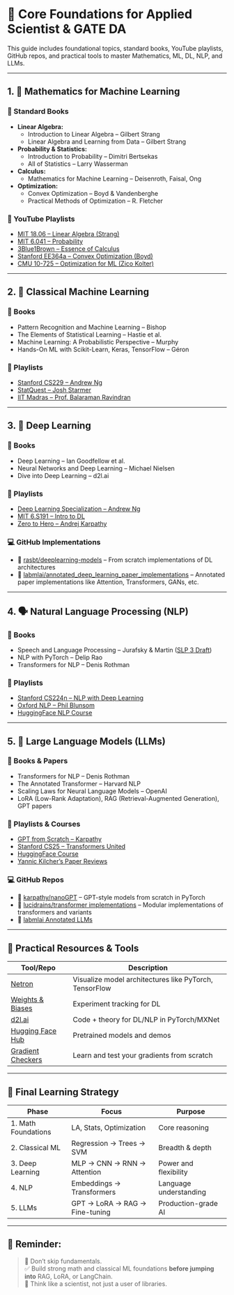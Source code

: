# 🧱 Core Foundations for Applied Scientist & GATE DA

This guide includes foundational topics, standard books, YouTube playlists, GitHub repos, and practical tools to master Mathematics, ML, DL, NLP, and LLMs.

---

## 1. 📐 Mathematics for Machine Learning

### 📘 Standard Books

- **Linear Algebra:**
  - Introduction to Linear Algebra – Gilbert Strang
  - Linear Algebra and Learning from Data – Gilbert Strang
- **Probability & Statistics:**
  - Introduction to Probability – Dimitri Bertsekas
  - All of Statistics – Larry Wasserman
- **Calculus:**
  - Mathematics for Machine Learning – Deisenroth, Faisal, Ong
- **Optimization:**
  - Convex Optimization – Boyd & Vandenberghe
  - Practical Methods of Optimization – R. Fletcher

### 🎥 YouTube Playlists

- [MIT 18.06 – Linear Algebra (Strang)](https://www.youtube.com/playlist?list=PL221E2BBF13BECF6C)
- [MIT 6.041 – Probability](https://www.youtube.com/playlist?list=PLUl4u3cNGP61MdtwGTqZA0MreSaDybji8)
- [3Blue1Brown – Essence of Calculus](https://www.youtube.com/playlist?list=PLZHQObOWTQDNPOjrT6KVlfJuKtYTftqH6)
- [Stanford EE364a – Convex Optimization (Boyd)](https://www.youtube.com/playlist?list=PL3940DD956CDF0622)
- [CMU 10-725 – Optimization for ML (Zico Kolter)](https://www.youtube.com/playlist?list=PLpPXw4zFa0uGdqUknfFaPzGmbq3FtkDx2)

---

## 2. 🤖 Classical Machine Learning

### 📘 Books

- Pattern Recognition and Machine Learning – Bishop
- The Elements of Statistical Learning – Hastie et al.
- Machine Learning: A Probabilistic Perspective – Murphy
- Hands-On ML with Scikit-Learn, Keras, TensorFlow – Géron

### 🎥 Playlists

- [Stanford CS229 – Andrew Ng](https://www.youtube.com/playlist?list=PLA89DCFA6ADACE599)
- [StatQuest – Josh Starmer](https://www.youtube.com/user/joshstarmer/playlists)
- [IIT Madras – Prof. Balaraman Ravindran](https://nptel.ac.in/courses/106106139)

---

## 3. 🧠 Deep Learning

### 📘 Books

- Deep Learning – Ian Goodfellow et al.
- Neural Networks and Deep Learning – Michael Nielsen
- Dive into Deep Learning – d2l.ai

### 🎥 Playlists

- [Deep Learning Specialization – Andrew Ng](https://www.youtube.com/playlist?list=PLkDaE6sCZn6Ec-XTbcX1uRg2_u4xOEky0)
- [MIT 6.S191 – Intro to DL](https://www.youtube.com/playlist?list=PLkDaE6sCZn6F6wUI9tvS_Gw1vaFAx6rd6)
- [Zero to Hero – Andrej Karpathy](https://www.youtube.com/playlist?list=PLpM-Dvs8t0VZr1J1C8jH1d7nHMFYt-7mM)

### 💻 GitHub Implementations

- 🔗 [rasbt/deeplearning-models](https://github.com/rasbt/deeplearning-models) – From scratch implementations of DL architectures
- 🔗 [labmlai/annotated_deep_learning_paper_implementations](https://github.com/labmlai/annotated_deep_learning_paper_implementations) – Annotated paper implementations like Attention, Transformers, GANs, etc.

---

## 4. 🗣️ Natural Language Processing (NLP)

### 📘 Books

- Speech and Language Processing – Jurafsky & Martin ([SLP 3 Draft](https://web.stanford.edu/~jurafsky/slp3/))
- NLP with PyTorch – Delip Rao
- Transformers for NLP – Denis Rothman

### 🎥 Playlists

- [Stanford CS224n – NLP with Deep Learning](https://www.youtube.com/playlist?list=PLoROMvodv4rObpMCir6rNNUlFAn56Js20)
- [Oxford NLP – Phil Blunsom](https://www.youtube.com/playlist?list=PL613dYH5Fjjh9VBndTBDxQQ0cPV_paF0D)
- [HuggingFace NLP Course](https://www.youtube.com/playlist?list=PLo2EIpI_JMQpc_g1t04K9U9LN_JGCsyUO)

---

## 5. 🧠 Large Language Models (LLMs)

### 📘 Books & Papers

- Transformers for NLP – Denis Rothman
- The Annotated Transformer – Harvard NLP
- Scaling Laws for Neural Language Models – OpenAI
- LoRA (Low-Rank Adaptation), RAG (Retrieval-Augmented Generation), GPT papers

### 🎥 Playlists & Courses

- [GPT from Scratch – Karpathy](https://www.youtube.com/watch?v=kCc8FmEb1nY)
- [Stanford CS25 – Transformers United](https://www.youtube.com/playlist?list=PLLHTzKZzVU9eaEyErdV26ikyolxOsz6mq)
- [HuggingFace Course](https://huggingface.co/learn/nlp-course/)
- [Yannic Kilcher’s Paper Reviews](https://www.youtube.com/c/YannicKilcher)

### 💻 GitHub Repos

- 🔗 [karpathy/nanoGPT](https://github.com/karpathy/nanoGPT) – GPT-style models from scratch in PyTorch
- 🔗 [lucidrains/transformer implementations](https://github.com/lucidrains) – Modular implementations of transformers and variants
- 🔗 [labmlai Annotated LLMs](https://github.com/labmlai/annotated_deep_learning_paper_implementations)

---

## 🔧 Practical Resources & Tools

| Tool/Repo                                                     | Description                                            |
| ------------------------------------------------------------- | ------------------------------------------------------ |
| [Netron](https://netron.app/)                                 | Visualize model architectures like PyTorch, TensorFlow |
| [Weights & Biases](https://wandb.ai/)                         | Experiment tracking for DL                             |
| [d2l.ai](https://d2l.ai)                                      | Code + theory for DL/NLP in PyTorch/MXNet              |
| [Hugging Face Hub](https://huggingface.co/models)             | Pretrained models and demos                            |
| [Gradient Checkers](https://cs231n.github.io/optimization-2/) | Learn and test your gradients from scratch             |

---

## 🧭 Final Learning Strategy

| Phase               | Focus                          | Purpose                |
| ------------------- | ------------------------------ | ---------------------- |
| 1. Math Foundations | LA, Stats, Optimization        | Core reasoning         |
| 2. Classical ML     | Regression → Trees → SVM       | Breadth & depth        |
| 3. Deep Learning    | MLP → CNN → RNN → Attention    | Power and flexibility  |
| 4. NLP              | Embeddings → Transformers      | Language understanding |
| 5. LLMs             | GPT → LoRA → RAG → Fine-tuning | Production-grade AI    |

---

## 📝 Reminder:

> 🚫 Don’t skip fundamentals.  
> ✅ Build strong math and classical ML foundations **before jumping into** RAG, LoRA, or LangChain.  
> 🧠 Think like a scientist, not just a user of libraries.
